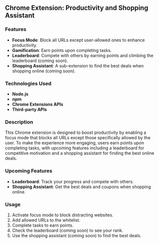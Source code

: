 ## Chrome Extension: Productivity and Shopping Assistant

### Features

- **Focus Mode**: Block all URLs except user-allowed ones to enhance productivity.
- **Gamification**: Earn points upon completing tasks.
- **Leaderboard**: Compete with others by earning points and climbing the leaderboard (coming soon).
- **Shopping Assistant**: A sub-extension to find the best deals when shopping online (coming soon).

### Technologies Used

- **Node.js**
- **npm**
- **Chrome Extensions APIs**
- **Third-party APIs**

### Description

This Chrome extension is designed to boost productivity by enabling a focus mode that blocks all URLs except those specifically allowed by the user. To make the experience more engaging, users earn points upon completing tasks, with upcoming features including a leaderboard for competitive motivation and a shopping assistant for finding the best online deals.

### Upcoming Features

- **Leaderboard**: Track your progress and compete with others.
- **Shopping Assistant**: Get the best deals and coupons when shopping online.

### Usage

1. Activate focus mode to block distracting websites.
2. Add allowed URLs to the whitelist.
3. Complete tasks to earn points.
4. Check the leaderboard (coming soon) to see your rank.
5. Use the shopping assistant (coming soon) to find the best deals.

